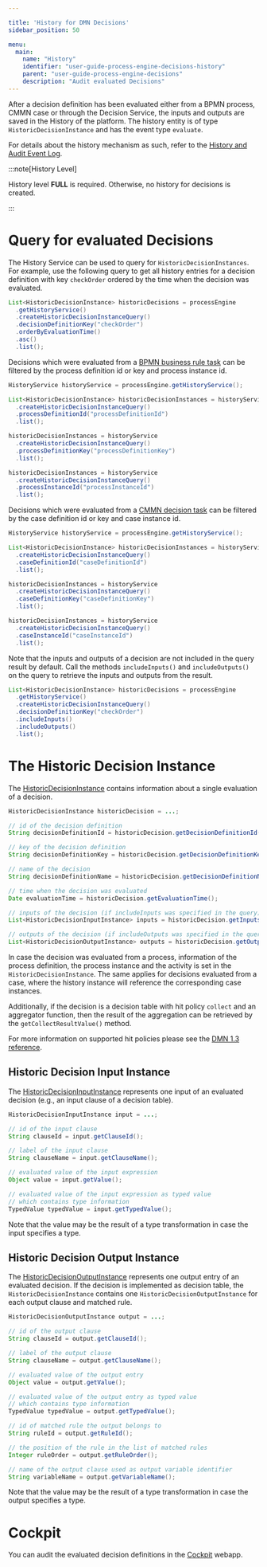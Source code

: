 ```yaml
---

title: 'History for DMN Decisions'
sidebar_position: 50

menu:
  main:
    name: "History"
    identifier: "user-guide-process-engine-decisions-history"
    parent: "user-guide-process-engine-decisions"
    description: "Audit evaluated Decisions"
---
```


After a decision definition has been evaluated either from a BPMN process, CMMN
case or through the Decision Service, the inputs and outputs are saved in the
History of the platform. The history entity is of type
`HistoricDecisionInstance` and has the event type `evaluate`.

For details about the history mechanism as such, refer to the [History and Audit
Event Log].

:::note[History Level]

History level **FULL** is required. Otherwise, no history
for decisions is created.

:::

# Query for evaluated Decisions

The History Service can be used to query for `HistoricDecisionInstances`. For
example, use the following query to get all history entries for a decision
definition with key `checkOrder` ordered by the time when the decision was
evaluated.

```java
List<HistoricDecisionInstance> historicDecisions = processEngine
  .getHistoryService()
  .createHistoricDecisionInstanceQuery()
  .decisionDefinitionKey("checkOrder")
  .orderByEvaluationTime()
  .asc()
  .list();
```

Decisions which were evaluated from a [BPMN business rule task] can be
filtered by the process definition id or key and process instance id.

```java
HistoryService historyService = processEngine.getHistoryService();

List<HistoricDecisionInstance> historicDecisionInstances = historyService
  .createHistoricDecisionInstanceQuery()
  .processDefinitionId("processDefinitionId")
  .list();

historicDecisionInstances = historyService
  .createHistoricDecisionInstanceQuery()
  .processDefinitionKey("processDefinitionKey")
  .list();

historicDecisionInstances = historyService
  .createHistoricDecisionInstanceQuery()
  .processInstanceId("processInstanceId")
  .list();
```

Decisions which were evaluated from a [CMMN decision task] can be filtered
by the case definition id or key and case instance id.

```java
HistoryService historyService = processEngine.getHistoryService();

List<HistoricDecisionInstance> historicDecisionInstances = historyService
  .createHistoricDecisionInstanceQuery()
  .caseDefinitionId("caseDefinitionId")
  .list();

historicDecisionInstances = historyService
  .createHistoricDecisionInstanceQuery()
  .caseDefinitionKey("caseDefinitionKey")
  .list();

historicDecisionInstances = historyService
  .createHistoricDecisionInstanceQuery()
  .caseInstanceId("caseInstanceId")
  .list();
```

Note that the inputs and outputs of a decision are not included in the query
result by default. Call the methods `includeInputs()` and `includeOutputs()` on
the query to retrieve the inputs and outputs from the result.

```java
List<HistoricDecisionInstance> historicDecisions = processEngine
  .getHistoryService()
  .createHistoricDecisionInstanceQuery()
  .decisionDefinitionKey("checkOrder")
  .includeInputs()
  .includeOutputs()
  .list();
```

# The Historic Decision Instance

The [HistoricDecisionInstance](/org/operaton/bpm/engine/history/HistoricDecisionInstance) contains information about a single
evaluation of a decision.

```java
HistoricDecisionInstance historicDecision = ...;

// id of the decision definition
String decisionDefinitionId = historicDecision.getDecisionDefinitionId();

// key of the decision definition
String decisionDefinitionKey = historicDecision.getDecisionDefinitionKey();

// name of the decision
String decisionDefinitionName = historicDecision.getDecisionDefinitionName();

// time when the decision was evaluated
Date evaluationTime = historicDecision.getEvaluationTime();

// inputs of the decision (if includeInputs was specified in the query)
List<HistoricDecisionInputInstance> inputs = historicDecision.getInputs();

// outputs of the decision (if includeOutputs was specified in the query)
List<HistoricDecisionOutputInstance> outputs = historicDecision.getOutputs();
```

In case the decision was evaluated from a process, information of the process
definition, the process instance and the activity is set in the
`HistoricDecisionInstance`. The same applies for decisions evaluated from
a case, where the history instance will reference the corresponding case
instances.

Additionally, if the decision is a decision table with hit policy `collect` and
an aggregator function, then the result of the aggregation can be retrieved by
the `getCollectResultValue()` method.

For more information on supported hit policies please see the [DMN 1.3
reference].

## Historic Decision Input Instance

The [HistoricDecisionInputInstance](org/operaton/bpm/engine/history/HistoricDecisionInputInstance) represents one input of an
evaluated decision (e.g., an input clause of a decision table).

```java
HistoricDecisionInputInstance input = ...;

// id of the input clause
String clauseId = input.getClauseId();

// label of the input clause
String clauseName = input.getClauseName();

// evaluated value of the input expression
Object value = input.getValue();

// evaluated value of the input expression as typed value
// which contains type information
TypedValue typedValue = input.getTypedValue();
```

Note that the value may be the result of a type transformation in case the
input specifies a type.

## Historic Decision Output Instance

The [HistoricDecisionOutputInstance](org/operaton/bpm/engine/history/HistoricDecisionOutputInstance) represents one output entry of an
evaluated decision. If the decision is implemented as decision table, the
`HistoricDecisionInstance` contains one `HistoricDecisionOutputInstance`
for each output clause and matched rule.

```java
HistoricDecisionOutputInstance output = ...;

// id of the output clause
String clauseId = output.getClauseId();

// label of the output clause
String clauseName = output.getClauseName();

// evaluated value of the output entry
Object value = output.getValue();

// evaluated value of the output entry as typed value
// which contains type information
TypedValue typedValue = output.getTypedValue();

// id of matched rule the output belongs to
String ruleId = output.getRuleId();

// the position of the rule in the list of matched rules
Integer ruleOrder = output.getRuleOrder();

// name of the output clause used as output variable identifier
String variableName = output.getVariableName();
```

Note that the value may be the result of a type transformation in case the
output specifies a type.

# Cockpit

You can audit the evaluated decision definitions in the [Cockpit] webapp.



[Cockpit]: ../webapps/cockpit/dmn/index.md
[History and Audit Event Log]: ../user-guide/process-engine/history/history-configuration.md
[DMN 1.3 reference]: ../reference/dmn/decision-table/hit-policy.md
[BPMN business rule task]: ../reference/bpmn20/tasks/business-rule-task.md#using-operaton-dmn-engine
[CMMN decision task]: ../reference/cmmn11/tasks/decision-task.md
